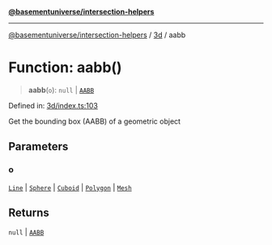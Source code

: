 [**@basementuniverse/intersection-helpers**](../../README.md)

***

[@basementuniverse/intersection-helpers](../../README.md) / [3d](../README.md) / aabb

# Function: aabb()

> **aabb**(`o`): `null` \| [`AABB`](../types/type-aliases/AABB.md)

Defined in: [3d/index.ts:103](https://github.com/basementuniverse/intersection-helpers/blob/39011b43f2fd5dca5c24f1c152bb983bef87ec23/src/3d/index.ts#L103)

Get the bounding box (AABB) of a geometric object

## Parameters

### o

[`Line`](../types/type-aliases/Line.md) | [`Sphere`](../types/type-aliases/Sphere.md) | [`Cuboid`](../types/type-aliases/Cuboid.md) | [`Polygon`](../types/type-aliases/Polygon.md) | [`Mesh`](../types/type-aliases/Mesh.md)

## Returns

`null` \| [`AABB`](../types/type-aliases/AABB.md)
